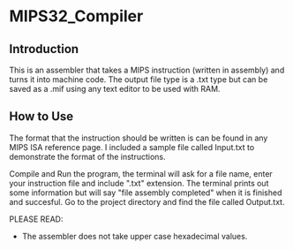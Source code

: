 # MIPS32_Compiler
Introduction
------------

This is an assembler that takes a MIPS instruction (written in assembly) and turns it into machine code. The output file type is a .txt type but can be saved as a .mif using any text editor to be used with RAM.

How to Use
----------

The format that the instruction should be written is can be found in any MIPS ISA reference page. I included a sample file called Input.txt to demonstrate the format of the instructions.

Compile and Run the program, the terminal will ask for a file name, enter your instruction file and include ".txt" extension. The terminal prints out some information but will say "file assembly completed" when it is finished and succesful. Go to the project directory and find the file called Output.txt.

PLEASE READ:
* The assembler does not take upper case hexadecimal values.
